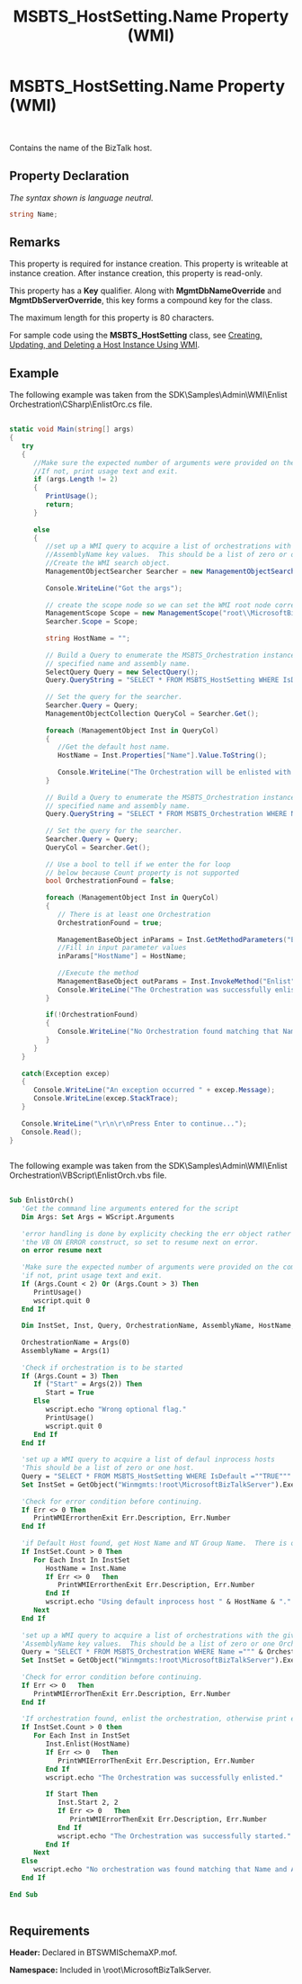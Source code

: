 ﻿---
title: MSBTS_HostSetting.Name Property (WMI)
TOCTitle: MSBTS_HostSetting.Name Property (WMI)
ms:assetid: f6d56e36-9b14-4279-817c-1bce936c2897
ms:mtpsurl: https://msdn.microsoft.com/en-us/library/Aa561981(v=BTS.80)
ms:contentKeyID: 51533493
ms.date: 08/30/2017
mtps_version: v=BTS.80
dev_langs:
- csharp
- vb
---

# MSBTS\_HostSetting.Name Property (WMI)

 

Contains the name of the BizTalk host.

## Property Declaration

*The syntax shown is language neutral.*

```C#
string Name;  
```

## Remarks

This property is required for instance creation. This property is writeable at instance creation. After instance creation, this property is read-only.

This property has a **Key** qualifier. Along with **MgmtDbNameOverride** and **MgmtDbServerOverride**, this key forms a compound key for the class.

The maximum length for this property is 80 characters.

For sample code using the **MSBTS\_HostSetting** class, see [Creating, Updating, and Deleting a Host Instance Using WMI](creating-updating-and-deleting-a-host-instance-using-wmi.md).

## Example

The following example was taken from the SDK\\Samples\\Admin\\WMI\\Enlist Orchestration\\CSharp\\EnlistOrc.cs file.

``` csharp
  
static void Main(string[] args)  
{  
   try  
   {  
      //Make sure the expected number of arguments were provided on the command line.  
      //If not, print usage text and exit.  
      if (args.Length != 2)   
      {   
         PrintUsage();                 
         return;  
      }  
  
      else  
      {  
         //set up a WMI query to acquire a list of orchestrations with the given Name and   
         //AssemblyName key values.  This should be a list of zero or one Orchestrations.  
         //Create the WMI search object.  
         ManagementObjectSearcher Searcher = new ManagementObjectSearcher();  
  
         Console.WriteLine("Got the args");  
  
         // create the scope node so we can set the WMI root node correctly.  
         ManagementScope Scope = new ManagementScope("root\\MicrosoftBizTalkServer");  
         Searcher.Scope = Scope;  
  
         string HostName = "";  
  
         // Build a Query to enumerate the MSBTS_Orchestration instances with the  
         // specified name and assembly name.  
         SelectQuery Query = new SelectQuery();      
         Query.QueryString = "SELECT * FROM MSBTS_HostSetting WHERE IsDefault ='TRUE'";  
  
         // Set the query for the searcher.  
         Searcher.Query = Query;  
         ManagementObjectCollection QueryCol = Searcher.Get();   
  
         foreach (ManagementObject Inst in QueryCol)  
         {  
            //Get the default host name.  
            HostName = Inst.Properties["Name"].Value.ToString();  
  
            Console.WriteLine("The Orchestration will be enlisted with the default host: " + HostName + ".");  
         }  
  
         // Build a Query to enumerate the MSBTS_Orchestration instances with the  
         // specified name and assembly name.  
         Query.QueryString = "SELECT * FROM MSBTS_Orchestration WHERE Name = '" + args[0]+ "' AND AssemblyName = '" + args[1] + "'";  
  
         // Set the query for the searcher.  
         Searcher.Query = Query;  
         QueryCol = Searcher.Get();   
  
         // Use a bool to tell if we enter the for loop  
         // below because Count property is not supported  
         bool OrchestrationFound = false;  
  
         foreach (ManagementObject Inst in QueryCol)  
         {  
            // There is at least one Orchestration  
            OrchestrationFound = true;  
  
            ManagementBaseObject inParams = Inst.GetMethodParameters("Enlist");  
            //Fill in input parameter values  
            inParams["HostName"] = HostName;  
  
            //Execute the method  
            ManagementBaseObject outParams = Inst.InvokeMethod("Enlist",inParams,null);  
            Console.WriteLine("The Orchestration was successfully enlisted.");  
         }  
  
         if(!OrchestrationFound)  
         {  
            Console.WriteLine("No Orchestration found matching that Name and AssemblyName.");  
         }  
      }  
   }  
  
   catch(Exception excep)  
   {  
      Console.WriteLine("An exception occurred " + excep.Message);  
      Console.WriteLine(excep.StackTrace);  
   }  
  
   Console.WriteLine("\r\n\r\nPress Enter to continue...");  
   Console.Read();  
}  
  
```

The following example was taken from the SDK\\Samples\\Admin\\WMI\\Enlist Orchestration\\VBScript\\EnlistOrch.vbs file.

``` vb
  
Sub EnlistOrch()  
   'Get the command line arguments entered for the script  
   Dim Args: Set Args = WScript.Arguments  
  
   'error handling is done by explicity checking the err object rather than using  
   'the VB ON ERROR construct, so set to resume next on error.  
   on error resume next  
  
   'Make sure the expected number of arguments were provided on the command line.  
   'if not, print usage text and exit.  
   If (Args.Count < 2) Or (Args.Count > 3) Then  
      PrintUsage()  
      wscript.quit 0  
   End If  
  
   Dim InstSet, Inst, Query, OrchestrationName, AssemblyName, HostName, Start  
  
   OrchestrationName = Args(0)  
   AssemblyName = Args(1)  
  
   'Check if orchestration is to be started  
   If (Args.Count = 3) Then  
      If ("Start" = Args(2)) Then  
         Start = True  
      Else  
         wscript.echo "Wrong optional flag."  
         PrintUsage()  
         wscript.quit 0  
      End If  
   End If  
  
   'set up a WMI query to acquire a list of defaul inprocess hosts  
   'This should be a list of zero or one host.  
   Query = "SELECT * FROM MSBTS_HostSetting WHERE IsDefault =""TRUE"""  
   Set InstSet = GetObject("Winmgmts:!root\MicrosoftBizTalkServer").ExecQuery(Query)  
  
   'Check for error condition before continuing.  
   If Err <> 0 Then  
      PrintWMIErrorthenExit Err.Description, Err.Number  
   End If  
  
   'if Default Host found, get Host Name and NT Group Name.  There is only one default host.  
   If InstSet.Count > 0 Then  
      For Each Inst In InstSet  
         HostName = Inst.Name  
         If Err <> 0   Then  
            PrintWMIErrorthenExit Err.Description, Err.Number  
         End If  
         wscript.echo "Using default inprocess host " & HostName & "."  
      Next  
   End If  
  
   'set up a WMI query to acquire a list of orchestrations with the given Name and   
   'AssemblyName key values.  This should be a list of zero or one Orchestrations.  
   Query = "SELECT * FROM MSBTS_Orchestration WHERE Name =""" & OrchestrationName & """ AND AssemblyName = """ & AssemblyName & """"  
   Set InstSet = GetObject("Winmgmts:!root\MicrosoftBizTalkServer").ExecQuery(Query)  
  
   'Check for error condition before continuing.  
   If Err <> 0   Then  
      PrintWMIErrorThenExit Err.Description, Err.Number  
   End If  
  
   'If orchestration found, enlist the orchestration, otherwise print error and end.  
   If InstSet.Count > 0 then  
      For Each Inst in InstSet  
         Inst.Enlist(HostName)  
         If Err <> 0   Then  
            PrintWMIErrorThenExit Err.Description, Err.Number  
         End If  
         wscript.echo "The Orchestration was successfully enlisted."  
  
         If Start Then  
            Inst.Start 2, 2  
            If Err <> 0   Then  
               PrintWMIErrorThenExit Err.Description, Err.Number  
            End If  
            wscript.echo "The Orchestration was successfully started."  
         End If  
      Next  
   Else  
      wscript.echo "No orchestration was found matching that Name and AssemblyName."  
   End If  
  
End Sub  
  
```

## Requirements

**Header:** Declared in BTSWMISchemaXP.mof.

**Namespace:** Included in \\root\\MicrosoftBizTalkServer.

